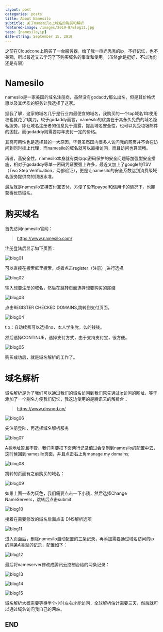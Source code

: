 ```yaml
---
layout: post
categories: posts
title: About Namesilo
subtitle: 关于namesilo上域名的购买和解析
featured-image: /images/2019-8/Blog11.jpg
tags: [namesilo,ip]
date-string: September 15, 2019
---
```


之前在Cloudcone上购买了一台服务器，给了我一串光秃秃的ip，不好记忆，也不美观，所以最近又去学习了下购买域名的事宜和使用。（虽然git是挺好，不过功能还是有限）

# Namesilo

namesilo是一家美国的域名注册商，虽然没有godaddy那么出名，但是其价格优惠以及其优质的服务让我选择了这家。

据我了解，这家的域名几乎是行业内最便宜的域名，我购买的一个top域名1年使用权也就花了1美刀。较于godaddy而言，namesilo的优势在于其永久免费的域名隐私服务，即让域名注册者的信息免于泄露，提高域名安全性，也可以免受垃圾邮件的困扰，而godaddy则需要每年支付一定的价格。

其高可用性也是选择其的一大原因，毕竟虽然国内很多人访问我的网页并不会在访问到同时挂上代理，而namesilo的域名就可以直接访问，而且访问也算流畅。

再者，高安全性，namesilo本身就有类似qq密码保护的安全问题等加强型安全措施，相对于godaddy等单一密码凭证要强上许多，最近又加上了google的TSV（Two Step Verification，两部验证），更是让namesilo的安全系数达到消费级域名服务提供商的顶级水准。

最后就是namesilo支持支付宝支付，方便了没有paypal和信用卡的情况下，也能获得优质域名。

# 购买域名

首先访问namesilo官网：

>https://www.namesilo.com/

注册登陆后显示如下页面：

![blog01](/images/2019-09-16/blog01.png)

可以直接在搜索框里搜索，或者点击register（注册）,进行选择

![blog02](/images/2019-09-16/blog02.png)

输入想要注册的域名，然后在跳转页面选择想要购买的尾缀

![blog03](/images/2019-09-16/blog03.png)

点击REGISTER CHECKED DOMAINS,跳转到支付页面。

![blog04](/images/2019-09-16/blog04.png)

tip：自动续费可以选择no，本人学生党，么的钱钱。

然后选择CONTINUE，选择支付方式，由于支持支付宝，很方便。

![blog05](/images/2019-09-16/blog05.png)

购买成功后，就是域名解析的工作了。

# 域名解析

域名解析是为了我们可以通过我们的域名访问到我们原先通过ip访问的网址，等于添加了一个别名方便我们记忆，我这边使用的是腾讯云的解析台：

>https://www.dnspod.cn/

![blog06](/images/2019-09-16/blog06.png)

先注册登陆，再选择域名解析服务

![blog07](/images/2019-09-16/blog07.png)

A类地址暂且不管，我们需要把下面两行记录值过会复制到namesilo的配置中去，这时候回到namesilo页面，并且点击右上角manage my domains;

![blog08](/images/2019-09-16/blog08.png)

跳转的页面有之前购买的域名：

![blog09](/images/2019-09-16/blog09.png)

如果上面一条为灰色，我们需要点击一下小锁，然后选择Change NameServers，跳转后点击submit

![blog10](/images/2019-09-16/blog10.png)

接着在需要修改的域名后面点击 DNS解析选项

![blog11](/images/2019-09-16/blog11.png)

进入页面后，删除namesilo自动配置的三条记录，再添加需要通过域名访问的ip的两条A类型的记录，配置如下：

![blog12](/images/2019-09-16/blog12.png)

最后将nameserver修改成腾讯云控制台给的两条记录：

![blog13](/images/2019-09-16/blog13.png)

![blog14](/images/2019-09-16/blog14.png)

![blog15](/images/2019-09-16/blog15.png)

域名解析大概需要等待半个小时左右才能访问，全球解析估计需要三天，然后就可以通过域名访问我自己的网站。

##  END